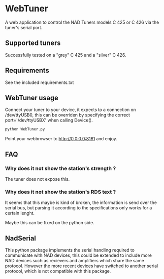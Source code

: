 # WebTuner

A web application to control the NAD Tuners models C 425 or C 426 via the tuner's serial port.

## Supported tuners

Successfully tested on a "grey" C 425 and a "silver" C 426.

## Requirements

See the included requirements.txt

## WebTuner usage

Connect your tuner to your device, it expects to a connection on /dev/ttyUSB0, this can be overriden by specifying the
correct port='/dev/ttyUSBX' when calling Device().

```bash
python WebTuner.py
```

Point your webbrowser to <http://0.0.0.0:8181> and enjoy.

## FAQ

### Why does it not show the station's strength ?

The tuner does not expose this.

### Why does it not show the station's RDS text ?

It seems that this maybe is kind of broken, the information is send over the serial bus, but parsing it according to the specifications only works for a certain lenght.

Maybe this can be fixed on the python side.

## NadSerial

This python package implements the serial handling required to communicate with NAD devices, this could be extended to include more NAD devices such as recievers and amplifiers which share the same protocol.
However the more recent devices have switched to another serial protocol, which is not compatible with this package.
